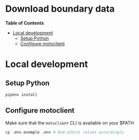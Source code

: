 # Download boundary data

<!-- START doctoc generated TOC please keep comment here to allow auto update -->
<!-- DON'T EDIT THIS SECTION, INSTEAD RE-RUN doctoc TO UPDATE -->

**Table of Contents**

- [Local development](#local-development)
  - [Setup Python](#setup-python)
  - [Configure motoclient](#configure-motoclient)

<!-- END doctoc generated TOC please keep comment here to allow auto update -->

# Local development

## Setup Python

```sh
pipenv install
```

## Configure motoclient

Make sure that the `motuclient` CLI is available on your $PATH

```sh
cp .env.example .env # And adjust values accordingly
```

